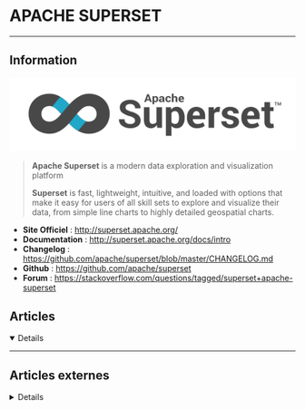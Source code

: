 # APACHE SUPERSET
---

## <i class="fa-solid fa-hashtag"></i> Information

![Logo](../../_media/apps/apache_superset/apache_superset_logo.svg ':size=250 :no-zoom')


> <i class="fa-solid fa-quote-left"></i> **Apache Superset** is a modern data exploration and visualization platform
>
> **Superset** is fast, lightweight, intuitive, and loaded with options that make it easy for users of all skill sets to explore and visualize their data, from simple line charts to highly detailed geospatial charts. <i class="fa-solid fa-quote-left fa-rotate-180"></i>

- <i class="fa-solid fa-globe"></i> **Site Officiel** : http://superset.apache.org/
- <i class="fa-solid fa-book"></i> **Documentation** : http://superset.apache.org/docs/intro 
- <i class="fa-solid fa-file-circle-question"></i> **Changelog** : https://github.com/apache/superset/blob/master/CHANGELOG.md
- <i class="fa-brands fa-github"></i> **Github** : https://github.com/apache/superset
- <i class="fas fa-comments"></i> **Forum** : https://stackoverflow.com/questions/tagged/superset+apache-superset

## <i class="fa-regular fa-newspaper"></i> Articles

<details open>

</details>

---

## <i class="fa-solid fa-glasses"></i> Articles externes

<details>

- [Apache Superset in the Production Environment](https://dzone.com/articles/apache-superset-in-the-production-environment)

</details>
